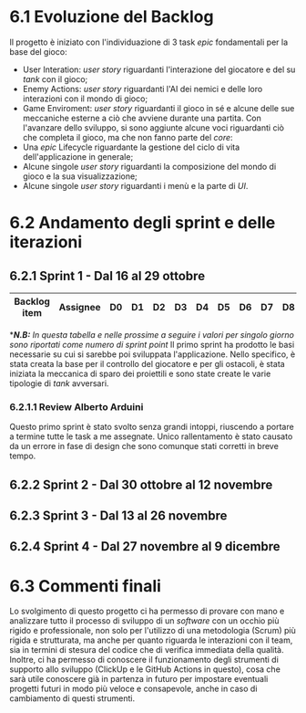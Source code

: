 # 6.1 Evoluzione del Backlog
Il progetto è iniziato con l'individuazione di 3 task *epic* fondamentali per la base del gioco:
- User Interation: *user story* riguardanti l'interazione del giocatore e del su *tank* con il gioco;
- Enemy Actions: *user story* riguardanti l'AI dei nemici e delle loro interazioni con il mondo di gioco;
- Game Enviroment: *user story* riguardanti il gioco in sé e alcune delle sue meccaniche esterne a ciò che avviene durante una partita.
Con l'avanzare dello sviluppo, si sono aggiunte alcune voci riguardanti ciò che completa il gioco, ma che non fanno parte del *core*:
- Una *epic* Lifecycle riguardante la gestione del ciclo di vita dell'applicazione in generale;
- Alcune singole *user story* riguardanti la composizione del mondo di gioco e la sua visualizzazione;
- Alcune singole *user story* riguardanti i menù e la parte di *UI*.
# 6.2 Andamento degli sprint e delle iterazioni
## 6.2.1 Sprint 1 - Dal 16 al 29 ottobre
|Backlog item|Assignee|D0|D1|D2|D3|D4|D5|D6|D7|D8|D9|D10|D11|D12|D13|D14|
|---------|--------|--|--|--|--|--|--|--|--|--|--|---|---|---|---|---|
****N.B:** In questa tabella e nelle prossime a seguire i valori per singolo giorno sono riportati come numero di sprint point*
Il primo sprint ha prodotto le basi necessarie su cui si sarebbe poi sviluppata l'applicazione.
Nello specifico, è stata creata la base per il controllo del giocatore e per gli ostacoli, è stata iniziata la meccanica di sparo dei proiettili e sono state create le varie tipologie di *tank* avversari.
### 6.2.1.1 Review Alberto Arduini
Questo primo sprint è stato svolto senza grandi intoppi, riuscendo a portare a termine tutte le task a me assegnate.
Unico rallentamento è stato causato da un errore in fase di design che sono comunque stati corretti in breve tempo.
## 6.2.2 Sprint 2 - Dal 30 ottobre al 12 novembre
## 6.2.3 Sprint 3 - Dal 13 al 26 novembre
## 6.2.4 Sprint 4 - Dal 27 novembre al 9 dicembre
# 6.3 Commenti finali
Lo svolgimento di questo progetto ci ha permesso di provare con mano e analizzare tutto il processo di sviluppo di un *software* con un occhio più rigido e professionale, non solo per l'utilizzo di una metodologia (Scrum) più rigida e strutturata, ma anche per quanto riguarda le interazioni con il team, sia in termini di stesura del codice che di verifica immediata della qualità.
Inoltre, ci ha permesso di conoscere il funzionamento degli strumenti di supporto allo sviluppo (ClickUp e le GitHub Actions in questo), cosa che sarà utile conoscere già in partenza in futuro per impostare eventuali progetti futuri in modo più veloce e consapevole, anche in caso di cambiamento di questi strumenti.